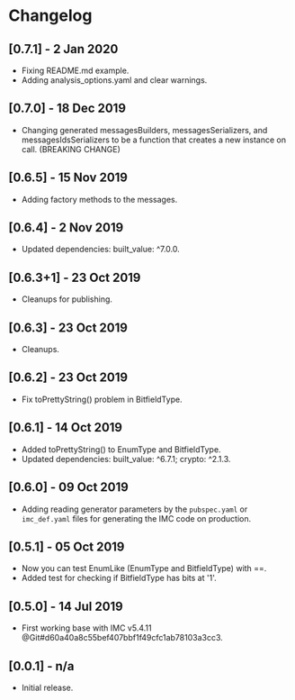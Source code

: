 # Changelog

## [0.7.1] - 2 Jan 2020

* Fixing README.md example.
* Adding analysis_options.yaml and clear warnings.

## [0.7.0] - 18 Dec 2019

* Changing generated messagesBuilders, messagesSerializers, and
  messagesIdsSerializers to be a function that creates a new instance on call.
  (BREAKING CHANGE)

## [0.6.5] - 15 Nov 2019

* Adding factory methods to the messages.

## [0.6.4] - 2 Nov 2019

* Updated dependencies: built_value: ^7.0.0.

## [0.6.3+1] - 23 Oct 2019

* Cleanups for publishing.

## [0.6.3] - 23 Oct 2019

* Cleanups.

## [0.6.2] - 23 Oct 2019

* Fix toPrettyString() problem in BitfieldType.

## [0.6.1] - 14 Oct 2019

* Added toPrettyString() to EnumType and BitfieldType.
* Updated dependencies: built_value: ^6.7.1; crypto: ^2.1.3.

## [0.6.0] - 09 Oct 2019

* Adding reading generator parameters by the `pubspec.yaml` or `imc_def.yaml`
  files for generating the IMC code on production.

## [0.5.1] - 05 Oct 2019

* Now you can test EnumLike (EnumType and BitfieldType) with ==.
* Added test for checking if BitfieldType has bits at '1'.

## [0.5.0] - 14 Jul 2019

* First working base with IMC v5.4.11 @Git#d60a40a8c55bef407bbf1f49cfc1ab78103a3cc3.

## [0.0.1] - n/a

* Initial release.
